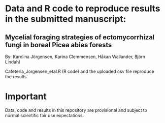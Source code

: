 # Data and R code to reproduce results in the submitted manuscript:

## Mycelial foraging strategies of ectomycorrhizal fungi in boreal Picea abies forests
By: Karolina Jörgensen, Karina Clemmensen, Håkan Wallander, Björn Lindahl

Cafeteria_Jorgensen_etal.R (R code) and the uploaded csv file reproduce the results.

# Important
Data, code and results in this repository are provisional and subject to normal scientific fair use expectations.
